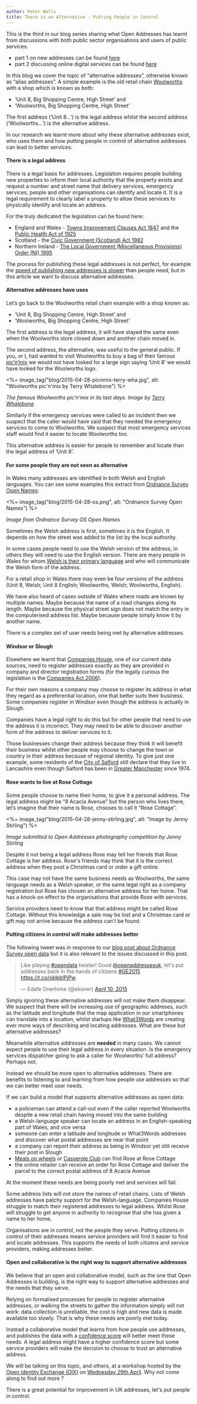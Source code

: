 ```yaml
---
author: Peter Wells
title: There is an Alternative - Putting People in Control
---
```


This is the third in our blog series sharing what Open Addresses has learnt from discussions with both public sector organisations and users of public services.

* part 1 on new addresses can be found [here](/blog/2015/03/31/better-addresses-new-addresses)
* part 2 discussing online digital services can be found [here](/blog/2015/04/16/better-addresses-2)

In this blog we cover the topic of “alternative addresses”, otherwise known as “alias addresses”. A simple example is the old retail chain [Woolworths](http://en.wikipedia.org/wiki/Woolworths_Group) with a shop which is known as both:

* ‘Unit 8, Big Shopping Centre, High Street’ and
* ‘Woolworths, Big Shopping Centre, High Street’

The first address (‘Unit 8...’) is the legal address whilst the second address (‘Woolworths...’) is the alternative address.

In our research we learnt more about why these alternative addresses exist, who uses them and how putting people in control of alternative addresses can lead to better services.

#### There is a legal address

There is a legal basis for addresses. Legislation requires people building new properties to inform their local authority that the property exists and request a number and street name that delivery services, emergency services, people and other organisations can identify and locate it. It is a legal requirement to clearly label a property to allow these services to physically identify and locate an address.

For the truly dedicated the legislation can be found here:

* England and Wales - [Towns Improvement Clauses Act 1847](http://www.legislation.gov.uk/ukpga/Vict/10-11/34) and the [Public Health Act of 1925](http://www.legislation.gov.uk/ukpga/Geo5/15-16/71)
* Scotland - the [Civic Government (Scotland) Act 1982](http://www.legislation.gov.uk/ukpga/1982/45/section/97)
* Northern Ireland - [The Local Government (Miscellaneous Provisions) Order (NI) 1995](http://www.legislation.gov.uk/nisi/1995/759/contents)

The process for publishing these legal addresses is not perfect, for example the [speed of publishing new addresses is slower](/blog/2015/03/31/better-addresses-new-addresses) than people need, but in this article we want to discuss alternative addresses.

#### Alternative addresses have uses

Let’s go back to the Woolworths retail chain example with a shop known as: 

* ‘Unit 8, Big Shopping Centre, High Street’ and
* ‘Woolworths, Big Shopping Centre, High Street’

The first address is the legal address, it will have stayed the same even when the Woolworths store closed down and another chain moved in.

The second address, the alternative, was useful to the general public. If you, or I, had wanted to visit Woolworths to buy a bag of their famous [pic’n’mix](http://news.bbc.co.uk/1/hi/england/london/7903509.stm) we would not have looked for a large sign saying ‘Unit 8’ we would have looked for the Woolworths logo.

<%= image_tag("blog/2015-04-28-picnmix-terry-wha.jpg", alt: "Woolworths pic'n'mix by Terry Whalebone") %>

*The famous Woolworths pic’n’mix in its last days. Image by [Terry Whalebone](https://www.flickr.com/photos/terry_wha/)*

Similarly if the emergency services were called to an incident then we suspect that the caller would have said that they needed the emergency services to come to Woolworths. We suspect that most emergency services staff would find it easier to locate Woolworths too.

This alternative address is easier for people to remember and locate than the legal address of ‘Unit 8’. 

#### For some people they are not seen as alternative

In Wales many addresses are identified in both Welsh and English languages. You can see some examples this extract from [Ordnance Survey Open Names](http://www.ordnancesurvey.co.uk/business-and-government/products/os-open-names.html):

<%= image_tag("blog/2015-04-28-os.png", alt: "Ordnance Survey Open Names") %>

*Image from Ordnance Survey OS Open Names*

Sometimes the Welsh address is first, sometimes it is the English. It depends on how the street was added to the list by the local authority.

In some cases people need to use the Welsh version of the address, in others they will need to use the English version. There are many people in Wales for whom [Welsh is their primary language](http://en.wikipedia.org/wiki/Languages_of_Wales) and who will communicate the Welsh form of the address. 

For a retail shop in Wales there may even be four versions of the address (Unit 8, Welsh; Unit 8 English; Woolworths, Welsh; Woolworths, English).

We have also heard of cases outside of Wales where roads are known by multiple names. Maybe because the name of a road changes along its length. Maybe because the physical street sign does not match the entry in the computerised address list. Maybe because people simply know it by another name.

There is a complex set of user needs being met by alternative addresses.

#### Windsor or Slough

Elsewhere we learnt that [Companies House](https://www.gov.uk/government/organisations/companies-house), one of our current data sources, need to register addresses exactly as they are provided in company and director registration forms (for the legally curious the legislation is the [Companies Act 2006](http://www.legislation.gov.uk/ukpga/2006/46/contents)).

For their own reasons a company may choose to register its address in what they regard as a preferential location, one that better suits their business. Some companies register in Windsor even though the address is actually in Slough.

Companies have a legal right to do this but for other people that need to use the address it is incorrect. They may need to be able to discover another form of the address to deliver services to it.

Those businesses change their address because they think it will benefit their business whilst other people may choose to change the town or country in their address because of regional identity. To give just one example, some residents of the [City of Salford](http://en.wikipedia.org/wiki/Salford,_Greater_Manchester) still declare that they live in Lancashire even though Salford has been in [Greater Manchester](http://en.wikipedia.org/wiki/Greater_Manchester) since 1974.

#### Rose wants to live at Rose Cottage

Some people choose to name their home, to give it a personal address. The legal address might be “8 Acacia Avenue” but the person who lives there, let’s imagine that their name is Rose, chooses to call it “Rose Cottage”. 

<%= image_tag("blog/2015-04-28-jenny-stirling.jpg", alt: "Image by Jenny Stirling") %>

*Image submitted to Open Addresses photography competition by Jenny Stirling*

Despite it not being a legal address Rose may tell her friends that Rose Cottage is her address. Rose's friends may think that it is the correct address when they post a Christmas card or order a gift online.

This case may not have the same business needs as Woolworths, the same language needs as a Welsh speaker, or the same legal right as a company registration but Rose has chosen an alternative address for her home. That has a knock-on effect to the organisations that provide Rose with services.

Service providers need to know that that address might be called Rose Cottage. Without this knowledge a sale may be lost and a Christmas card or gift may not arrive because the address can’t be found.

#### Putting citizens in control will make addresses better

The following tweet was in response to our [blog post about Ordnance Survey open data](https://alpha.openaddressesuk.org/blog/2015/05/09/ordnance-survey-open-data) but it is also relevant to the issues discussed in this post.

<blockquote class="twitter-tweet" lang="en"><p>Like playing <a href="https://twitter.com/hashtag/opendata?src=hash">#opendata</a> twister! Good <a href="https://twitter.com/openaddressesuk">@openaddressesuk</a>, let&#39;s put addresses back in the hands of citizens <a href="https://twitter.com/hashtag/GE2015?src=hash">#GE2015</a> <a href="https://t.co/oklkblPjPw">https://t.co/oklkblPjPw</a></p>&mdash; Edafe Onerhime (@ekoner) <a href="https://twitter.com/ekoner/status/586411793456594944">April 10, 2015</a></blockquote>
<script async src="//platform.twitter.com/widgets.js" charset="utf-8"></script>

Simply ignoring these alternative addresses will not make them disappear. We suspect that there will be increasing use of geographic addreses, such as the latitude and longitude that the map application in our smartphones can translate into a location, whilst startups like [What3Words](http://what3words.com/) are creating ever more ways of describing and locating addresses. What are these but alternative addresses?

Meanwhile alternative addresses are **needed** in many cases. We cannot expect people to use their legal address in every situation. Is the emergency services dispatcher going to ask a caller for Woolworths’ full address? Perhaps not.

Instead we should be more open to alternative addresses. There are benefits to listening to and learning from how people use addresses so that we can better meet user needs.

If we can build a model that supports alternative addresses as open data:

* a policeman can attend a call-out even if the caller reported Woolworths despite a new retail chain having moved into the same building
* a Welsh-language speaker can locate an address in an English-speaking part of Wales, and vice versa
* someone can enter a latitude and longitude or What3Words addresses and discover what postal addresses are near that point
* a company can report their address as being in Windsor yet still receive their post in Slough
* [Meals on wheels](https://meals-on-wheels.com/) or [Casserole Club](https://www.casseroleclub.com/) can find Rose at Rose Cottage
* the online retailer can receive an order for Rose Cottage and deliver the parcel to the correct postal address of 8 Acacia Avenue

At the moment these needs are being poorly met and services will fail.

Some address lists will not store the names of retail chains. Lists of Welsh addresses have patchy support for the Welsh-language. Companies House struggle to match their registered addresses to legal address. Whilst Rose will struggle to get anyone in authority to recognise that she has given a name to her home.

Organisations are in control, not the people they serve. Putting citizens in control of their addresses means service providers will find it easier to find and locate addresses. This supports the needs of both citizens and service providers, making addresses better.

#### Open and collaborative is the right way to support alternative addresses

We believe that an open and collaborative model, such as the one that Open Addresses is building, is the right way to support alternative addresses and the needs that they serve. 

Relying on formalised processes for people to register alternative addresses, or walking the streets to gather the information simply will not work: data collection is unreliable, the cost is high and new data is made available too slowly. That is why these needs are poorly met today.

Instead a collaborative model that learns from how people use addresses, and publishes the data with a [confidence score](/developers/confidence) will better meet these needs. A legal address might have a higher confidence score but some service providers will make the decision to choose to trust an alternative address.

We will be talking on this topic, and others, at a workshop hosted by the [Open Identity Exchange (OIX)](http://oixuk.org/) on [Wednesday 29th April](https://www.eventbrite.co.uk/e/oix-workshop-wednesday-29th-april-2015-tickets-16013440632). Why not come along to find out more ?

There is a great potential for improvement in UK addresses, let's put people in control.





